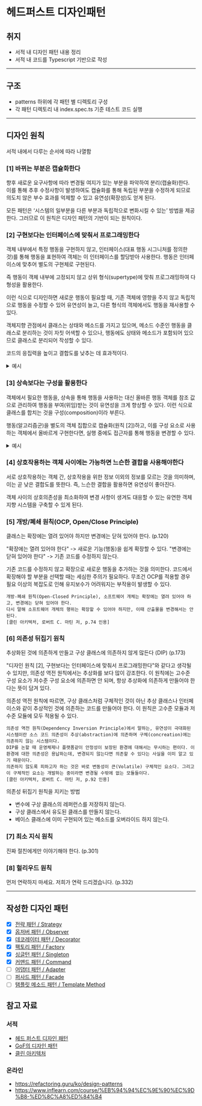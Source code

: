 # 헤드퍼스트 디자인패턴

## 취지

- 서적 내 디자인 패턴 내용 정리
- 서적 내 코드를 Typescript 기반으로 작성
<hr />

## 구조

- patterns 하위에 각 패턴 별 디렉토리 구성
- 각 패턴 디렉토리 내 index.spec.ts 기준 테스트 코드 실행
<hr />

## 디자인 원칙

서적 내에서 다루는 순서에 따라 나열함

### [1] 바뀌는 부분은 캡슐화한다

향후 새로운 요구사항에 따라 변경될 여지가 있는 부분을 파악하여 분리(캡슐화)한다. 이를 통해 추후 수정사항이 발생하여도 캡슐화를 통해 독립된 부분을 수정하게 되므로 의도치 않은 부수 효과를 억제할 수 있고 유연성(확장성)도 얻게 된다.

모든 패턴은 ‘시스템의 일부분을 다른 부분과 독립적으로 변화시킬 수 있는’ 방법을 제공한다. 그러므로 이 원칙은 디자인 패턴의 기반이 되는 원칙이다.

### [2] 구현보다는 인터페이스에 맞춰서 프로그래밍한다

객체 내부에서 특정 행동을 구현하지 않고, 인터페이스(대표 행동 시그니처를 정의한 것)를 통해 행동을 표현하여 객체는 이 인터페이스를 할당받아 사용한다. 행동은 인터페이스에 맞추어 별도의 구현체로 구현된다.

즉 행동이 객체 내부에 고정되지 않고 상위 형식(supertype)에 맞춰 프로그래밍하여 다형성을 활용한다.

이런 식으로 디자인하면 새로운 행동이 필요할 때, 기존 객체에 영향을 주지 않고 독립적으로 행동을 수정할 수 있어 유연성이 늘고, 다른 형식의 객체에서도 행동을 재사용할 수 있다.

객체지향 관점에서 클래스는 상태와 메소드를 가지고 있으며, 메소드 수준인 행동을 클래스로 분리하는 것이 자칫 어색할 수 있으나, 행동에도 상태와 메소드가 포함되어 있으므로 클래스로 분리되어 작성할 수 있다.

코드의 응집력을 높이고 결합도를 낮추는 데 효과적이다.

<details>
<summary>
예시
</summary>

- ‘요리’ 객체에서 ‘가열’에 대한 행동이 필요할 경우, ‘가열’에 대한 인터페이스를 통해 요리 객체에서는 ‘가열’의 수단은 신경 쓰지 않고 오직 ‘열이 가해지는 행위’에만 집중한다.

- ‘가열’ 인터페이스는 ‘직화’, ‘삶기’, ‘훈제’ 등 다양한 가열 방식에 따라 여러 구현체로 나뉘고, 구체적인 구현은 이 ‘가열’ 인터페이스의 구현체로 작성된다. 이후 용도에 맞게 ‘요리’ 객체에 이 인터페이스 규칙에 맞는 ‘가열’ 구현체를 할당하여 사용하면 된다.

- ‘가열’ 객체는 ‘요리’ 객체뿐 아니라 ‘가열’을 필요로 하는 다른 객체, 예를 들면 ‘세탁’ 객체의 ‘삶음 세탁’을 위한 ‘가열-삶기’ 구현체를 재사용할 수 있다.

<p align="center">
  <img src="./assets/principles-2-1.svg" />
</p>
</details>

### [3] 상속보다는 구성을 활용한다

객체에서 필요한 행동을, 상속을 통해 행동을 사용하는 대신 올바른 행동 객체를 참조 값으로 관리하여 행동을 부여(위임)받는 것이 유연성을 크게 향상할 수 있다. 이런 식으로 클래스를 합치는 것을 구성(composition)이라 부른다.

행동(알고리즘군)을 별도의 객체 집합으로 캡슐화(원칙 [2])하고, 이를 구성 요소로 사용하는 객체에서 올바르게 구현한다면, 실행 중에도 접근자를 통해 행동을 변경할 수 있다.

<details>
<summary>
예시
</summary>

- ‘요리’에서 객체 구성 시 필요에 따라 ‘가열’알고리즘군 중 필요한 구현체를 택하여 객체 내부의 참조 값으로 구성한다.
- 가열()을 호출하기 위해 참조 값을 통해 가열()을 호출한다. 이를 위임이라 부른다.
- ‘요리-동파육’의 경우 2가지 다른 형식의 가열이 필요하며, 이를 올바르게 구현했을 경우, 첫 조리에서는 ‘튀김’ 기능을 통해 조리한 이후, 조리방식 참조 값을 ‘찜’으로 바꾸어 ‘찜’ 방식으로 2번째 가열을 수행할 수 있게 된다.

<p align="center">
  <img src="./assets/principles-3-1.svg" />
</p>

</details>

### [4] 상호작용하는 객체 사이에는 가능하면 느슨한 결합을 사용해야한다

서로 상호작용하는 객체 간, 상호작용을 위한 정보 이외의 정보를 모르는 것을 의미하며, 이는 곧 낮은 결합도를 뜻한다. 즉, 느슨한 결합을 활용하면 유연성이 좋아진다.

객체 사이의 상호의존성을 최소화하여 변경 사항이 생겨도 대응할 수 있는 유연한 객체지향 시스템을 구축할 수 있게 된다.

### [5] 개방/폐쇄 원칙(OCP, Open/Close Principle)

클래스는 확장에는 열려 있어야 하지만 변경에는 닫혀 있어야 한다. (p.120)

"확장에는 열려 있어야 한다" -> 새로운 기능(행동)을 쉽게 확장할 수 있다.
"변경에는 닫혀 있어야 한다" -> 기존 코드를 수정하지 않는다.

기존 코드를 수정하지 않고 확장으로 새로운 행동을 추가하는 것을 의미한다. 코드에서 확장해야 할 부분을 선택할 때는 세심한 주의가 필요하다. 무조건 OCP를 적용할 경우 필요 이상의 복잡도로 인해 유지보수가 어려워지는 부작용이 발생할 수 있다.

    개방-폐쇄 원칙(Open-Closed Principle), 소프트웨어 개체는 확장에는 열려 있어야 하고, 변경에는 닫혀 있어야 한다.
    다시 말해 소프트웨어 개체의 행위는 확장할 수 있어야 하지만, 이때 산출물을 변경해서는 안 된다.
    [클린 아키텍처, 로버트 C. 마틴 저, p.74 인용]

### [6] 의존성 뒤집기 원칙

추상화된 것에 의존하게 만들고 구상 클래스에 의존하지 않게 많든다 (DIP) (p.173)

"디자인 원칙 [2], 구현보다는 인터페이스에 맞춰서 프로그래밍한다"와 같다고 생각될 수 있지만, 의존성 역전 원칙에서는 추상화를 보다 많이 강조한다.
이 원칙에는 고수준 구성 요소가 저수준 구성 요소에 의존하면 안 되며, 항상 추상화에 의존하게 만들어야 한다는 뜻이 담겨 있다.

의존성 역전 원칙에 따르면, 구상 클래스처럼 구체적인 것이 아닌 추상 클래스나 인터페이스와 같이 추상적인 것에 의존하는 코드를 만들어야 한다. 이 원칙은 고수준 모듈과 저수준 모듈에 모두 적용될 수 있다.

    의존성 역전 원칙(Dependency Inversion Principle)에서 말하는, 유연성이 극대화된 시스템이란 소스 코드 의존성이 추상(abstraction)에 의존하며 구체(concreation)에는 의존하지 않는 시스템이다.
    DIP를 논할 때 운영체제나 플랫폼같이 안정성이 보장된 환경에 대해서는 무시하는 편이다. 이 환경에 대한 의존성은 용납하는데, 변경되지 않는다면 의존할 수 있다는 사실을 이미 알고 있기 때문이다.
    의존하지 않도록 피하고자 하는 것은 바로 변동성이 큰(Volatile) 구체적인 요소다. 그리고 이 구체적인 요소는 개발하는 중이라면 변경될 수밖에 없는 모듈들이다.
    [클린 아키텍처, 로버트 C. 마틴 저, p.92 인용]

의존성 뒤집기 원칙을 지키는 방법

- 변수에 구상 클래스의 레퍼런스를 저장하지 않는다.
- 구상 클래스에서 유도된 클래스를 만들지 않는다.
- 베이스 클래스에 이미 구현되어 있는 메소드를 오버라이드 하지 않는다.

### [7] 최소 지식 원칙

진짜 절친에게만 이야기해야 한다. (p.301)

### [8] 헐리우드 원칙

먼저 연락하지 마세요. 저희가 연락 드리겠습니다. (p.332)

<hr />

## 작성한 디자인 패턴

- [x] [전략 패턴 / Strategy](./patterns/strategy/)
- [x] [옵저버 패턴 / Observer](./patterns/observer/)
- [x] [데코레이터 패턴 / Decorator](./patterns/decorator/)
- [x] [팩토리 패턴 / Factory](./patterns/factory/)
- [x] [싱글턴 패턴 / Singleton](./patterns/singleton/)
- [x] [커맨드 패턴 / Command](./patterns/command/)
- [ ] [어댑터 패턴 / Adapter](./patterns/adapter/)
- [ ] [퍼사드 패턴 / Facade](./patterns/facade/)
- [ ] [탬플릿 메소드 패턴 / Template Method](./templatemethod)

## 참고 자료

### 서적

- [헤드 퍼스트 디자인 패턴](https://product.kyobobook.co.kr/detail/S000001810483)
- [GoF의 디자인 패턴](https://product.kyobobook.co.kr/detail/S000001962303)
- [클린 아키텍처](https://product.kyobobook.co.kr/detail/S000001033082)

### 온라인

- https://refactoring.guru/ko/design-patterns
- https://www.inflearn.com/course/%EB%94%94%EC%9E%90%EC%9D%B8-%ED%8C%A8%ED%84%B4

